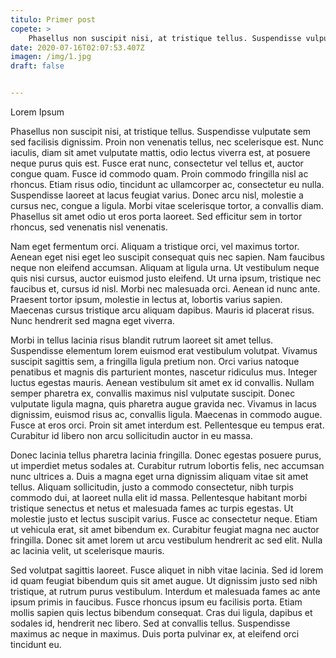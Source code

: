 ```yaml
---
titulo: Primer post
copete: >
    Phasellus non suscipit nisi, at tristique tellus. Suspendisse vulputate sem sed facilisis dignissim.
date: 2020-07-16T02:07:53.407Z
imagen: /img/1.jpg
draft: false


---
```

Lorem Ipsum

Phasellus non suscipit nisi, at tristique tellus. Suspendisse vulputate sem sed facilisis dignissim. Proin non venenatis tellus, nec scelerisque est. Nunc iaculis, diam sit amet vulputate mattis, odio lectus viverra est, at posuere neque purus quis est. Fusce erat nunc, consectetur vel tellus et, auctor congue quam. Fusce id commodo quam. Proin commodo fringilla nisl ac rhoncus. Etiam risus odio, tincidunt ac ullamcorper ac, consectetur eu nulla. Suspendisse laoreet at lacus feugiat varius. Donec arcu nisl, molestie a cursus nec, congue a ligula. Morbi vitae scelerisque tortor, a convallis diam. Phasellus sit amet odio ut eros porta laoreet. Sed efficitur sem in tortor rhoncus, sed venenatis nisl venenatis.

Nam eget fermentum orci. Aliquam a tristique orci, vel maximus tortor. Aenean eget nisi eget leo suscipit consequat quis nec sapien. Nam faucibus neque non eleifend accumsan. Aliquam at ligula urna. Ut vestibulum neque quis nisi cursus, auctor euismod justo eleifend. Ut urna ipsum, tristique nec faucibus et, cursus id nisl. Morbi nec malesuada orci. Aenean id nunc ante. Praesent tortor ipsum, molestie in lectus at, lobortis varius sapien. Maecenas cursus tristique arcu aliquam dapibus. Mauris id placerat risus. Nunc hendrerit sed magna eget viverra.

Morbi in tellus lacinia risus blandit rutrum laoreet sit amet tellus. Suspendisse elementum lorem euismod erat vestibulum volutpat. Vivamus suscipit sagittis sem, a fringilla ligula pretium non. Orci varius natoque penatibus et magnis dis parturient montes, nascetur ridiculus mus. Integer luctus egestas mauris. Aenean vestibulum sit amet ex id convallis. Nullam semper pharetra ex, convallis maximus nisl vulputate suscipit. Donec vulputate ligula magna, quis pharetra augue gravida nec. Vivamus in lacus dignissim, euismod risus ac, convallis ligula. Maecenas in commodo augue. Fusce at eros orci. Proin sit amet interdum est. Pellentesque eu tempus erat. Curabitur id libero non arcu sollicitudin auctor in eu massa.

Donec lacinia tellus pharetra lacinia fringilla. Donec egestas posuere purus, ut imperdiet metus sodales at. Curabitur rutrum lobortis felis, nec accumsan nunc ultrices a. Duis a magna eget urna dignissim aliquam vitae sit amet tellus. Aliquam sollicitudin, justo a commodo consectetur, nibh turpis commodo dui, at laoreet nulla elit id massa. Pellentesque habitant morbi tristique senectus et netus et malesuada fames ac turpis egestas. Ut molestie justo et lectus suscipit varius. Fusce ac consectetur neque. Etiam ut vehicula erat, sit amet bibendum ex. Curabitur feugiat magna nec auctor fringilla. Donec sit amet lorem ut arcu vestibulum hendrerit ac sed elit. Nulla ac lacinia velit, ut scelerisque mauris.

Sed volutpat sagittis laoreet. Fusce aliquet in nibh vitae lacinia. Sed id lorem id quam feugiat bibendum quis sit amet augue. Ut dignissim justo sed nibh tristique, at rutrum purus vestibulum. Interdum et malesuada fames ac ante ipsum primis in faucibus. Fusce rhoncus ipsum eu facilisis porta. Etiam mollis sapien quis lectus bibendum consequat. Cras dui ligula, dapibus et sodales id, hendrerit nec libero. Sed at convallis tellus. Suspendisse maximus ac neque in maximus. Duis porta pulvinar ex, at eleifend orci tincidunt eu. 